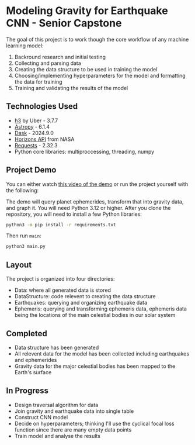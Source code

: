 # Modeling Gravity for Earthquake CNN - Senior Capstone
The goal of this project is to work though the core workflow of any machine learning model:
1. Backround research and initial testing
2. Collecting and parsing data
3. Creating the data structure to be used in training the model
4. Choosing/implementing hyperparameters for the model and formatting the data for training
5. Training and validating the results of the model
## Technologies Used
* [h3](https://h3geo.org/) by Uber - 3.7.7
* [Astropy](https://www.astropy.org/) - 6.1.4
* [Dask](https://www.dask.org/) - 2024.9.0
* [Horizons API](https://ssd.jpl.nasa.gov/horizons/) from NASA
* [Requests](https://pypi.org/project/requests/) - 2.32.3
* Python core libraries: multiproccessing, threading, numpy
## Project Demo
You can either watch [this video of the demo](https://youtu.be/-nU9fxZI8H0) or run the project yourself with the following:

The demo will query planet ephemerides, transform that into gravity data, and graph it. You will need Python 3.12 or higher. After you clone the repository, you will need to install a few Python libraries:
```bash
python3 -m pip install -r requirements.txt
```
Then run `main`:
```bash
python3 main.py
```
## Layout
The project is organized into four directories:
- Data: where all generated data is stored
- DataStructure: code relevent to creating the data structure
- Earthquakes: querying and organizing earthquake data
- Ephemeris: querying and transforming ephemeris data, ephemeris data being the locations of the main celestial bodies in our solar system
## Completed
- Data structure has been generated
- All relevent data for the model has been collected including earthquakes and ephemerides
- Gravity data for the major celestial bodies has been mapped to the Earth's surface
## In Progress
- Design traversal algorithm for data
- Join gravity and earthquake data into single table
- Construct CNN model
- Decide on hyperparameters; thinking I'll use the cyclical focal loss function since there are many empty data points
- Train model and analyse the results
